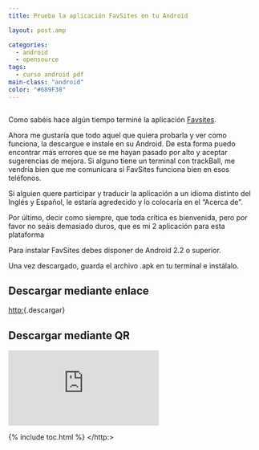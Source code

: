 ```yaml
---
title: Prueba la aplicación FavSites en tu Android

layout: post.amp

categories:
  - android
  - opensource
tags:
  - curso android pdf
main-class: "android"
color: "#689F38"
---
```

<amp-img border="0" src="/assets/img/2013/07/iconoAndroid.png" style="clear:left; float:left;margin-right:1em; margin-bottom:1em" width="128px" height="128px" />

Como sabéis hace algún tiempo terminé la aplicación [Favsites][1].

Ahora me gustaría que todo aquel que quiera probarla y ver como funciona, la descargue e instale en su Android. De esta forma puedo encontrar más errores que se me hayan pasado por alto y aceptar sugerencias de mejora. Si alguno tiene un terminal con trackBall, me vendría bien que me comunicara si FavSites funciona bien en esos teléfonos.


<!--ad-->

Si alguien quere participar y traducir la aplicación a un idioma distinto del Inglés y Español, le estaría agredecido y lo colocaría en el &#8220;Acerca de&#8221;.

Por último, decir como siempre, que toda crítica es bienvenida, pero por favor no seáis demasiado duros, que es mi 2 aplicación para esta plataforma <amp-img src="https://elbauldelprogramador.com/wp-includes/assets/img/smilies/icon_smile.gif" alt=":-)" class="wp-smiley" />
<p class="alert">
  Para instalar FavSites debes disponer de Android 2.2 o superior.
</p>
<p class="alert">
  Una vez descargado, guarda el archivo .apk en tu terminal e instálalo.
</p>

## Descargar mediante enlace

<http:>{.descargar}

## Descargar mediante QR

![qrcode][2]



 [1]: /mejoras-en-la-aplicacion-fav-sites
 [2]: http://qrcode.kaywa.com/img.php?s=6&d;=http%3A%2F%2Fwww.megaupload.com%2F%3Fd%3DJ8Q7TH0M

{% include toc.html %}
</http:>